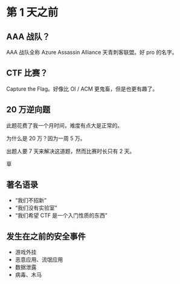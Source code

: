 # 第 1 天之前

## AAA 战队？

AAA 战队全称 Azure Assassin Alliance 天青刺客联盟。好 pro 的名字。

## CTF 比赛？

Capture the Flag。好像比 OI / ACM 更鬼畜，但是也更有趣了。

## 20 万逆向题

此题花费了我一个月时间，难度有点大是正常的。

为什么是 20 万？因为一周 5 万。

出题人要 7 天来解决这道题，然而比赛时长只有 2 天。

草

## 著名语录

- “我们不招新”
- “我们没有实验室”
- “我们希望 CTF 是一个入门性质的东西”

## 发生在之前的安全事件

* 游戏外挂
* 恶意应用、流氓应用
* 数据泄露
* 病毒、木马
